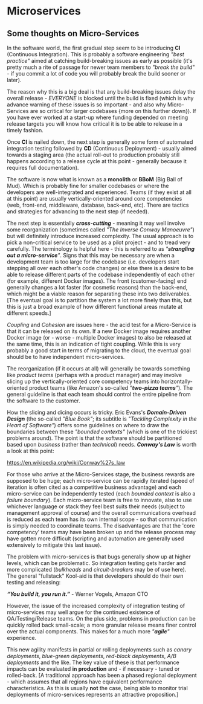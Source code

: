 # Microservices
## Some thoughts on Micro-Services

In the software world, the first gradual step seem to be introducing __CI__ (Continuous Integration). This is probably a software engineering _"best practice"_ aimed at catching build-breaking issues as early as possible (it's pretty much a rite of passage for newer team members to _"break the build"_ - if you commit a lot of code you will probably break the build sooner or later). 

The reason why this is a big deal is that any build-breaking issues delay the overall release - _EVERYONE_ is blocked until the build is fixed (which is why advance warning of these issues is so important - and also why Micro-Services are so critical for larger codebases {more on this further down}). If you have ever worked at a start-up where funding depended on meeting release targets you will know how critical it is to be able to release in a timely fashion.

Once __CI__ is nailed down, the next step is generally some form of automated integration testing followed by __CD__ (Continuous Deployment) - usually aimed towards a staging area (the actual roll-out to production probably still happens according to a release cycle at this point - generally because it requires full documentation).

The software is now what is known as a __monolith__ or __BBoM__ (Big Ball of Mud). Which is probably fine for smaller codebases or where the developers are well-integrated and experienced. Teams (if they exist at all at this point) are usually vertically-oriented around core competencies (web, front-end, middleware, database, back-end, etc). There are tactics and strategies for advancing to the next step (if needed).

The next step is essentially ___cross-cutting___ - meaning it may well involve some reorganization (sometimes called _"The Inverse Conway Manoeuvre"_) but will definitely introduce increased complexity. The usual approach is to pick a non-critical service to be used as a pilot project - and to tread very carefully. The terminology is helpful here - this is referred to as _"__strangling out a micro-service__"_. Signs that this may be necessary are when a development team is too large for the codebase (i.e. developers start stepping all over each other's code changes) or else there is a desire to be able to release different parts of the codebase independently of each other (for example, different Docker images). The front (customer-facing) end generally changes a lot faster (for cosmetic reasons) than the back-end, which might be a viable reason for separating these into two deliverables. [The eventual goal is to partition the system a lot more finely than this, but this is just a broad example of how different functional areas mutate at different speeds.]

_Coupling_ and _Cohesion_ are issues here - the acid test for a Micro-Service is that it can be released on its own. If a new Docker image requires another Docker image (or - worse - multiple Docker images) to also be released at the same time, this is an indication of tight coupling. While this is very probably a good start in terms of migrating to the cloud, the eventual goal should be to have independent micro-services.

The reorganization (if it occurs at all) will generally be towards something like _product teams_ (perhaps with a product manager) and may involve slicing up the vertically-oriented core competency teams into horizontally-oriented product teams (like Amazon's so-called _"__two-pizza teams__"_). The general guideline is that each team should control the entire pipeline from the software to the customer.

How the slicing and dicing occurs is tricky. Eric Evans's ___Domain-Driven Design___ (the so-called _"Blue Book"_; its subtitle is _"Tackling Complexity in the Heart of Software"_) offers some guidelines on where to draw the boundaries between these _"bounded contexts"_ (which is one of the trickiest problems around). The point is that the software should be partitioned based upon _business_ (rather than _technical_) needs. ___Conway's Law___ is worth a look at this point:

  https://en.wikipedia.org/wiki/Conway%27s_law

For those who arrive at the Micro-Services stage, the business rewards are supposed to be huge; each micro-service can be rapidly iterated (speed of iteration is often cited as a competitive business advantage) and each micro-service can be independently tested (each _bounded context_ is also a _failure boundary_). Each micro-service team is free to innovate, also to use whichever language or stack they feel best suits their needs (subject to management approval of course) and the overall communications overhead is reduced as each team has its own internal scope - so that communication is simply needed to coordinate teams. The disadvantages are that the 'core competency' teams may have been broken up and the release process may have gotten more difficult (scripting and automation are generally used extensively to mitigate this last issue).

The problem with micro-services is that bugs generally show up at higher levels, which can be problematic. So integration testing gets harder and more complicated (_bulkheads_ and _circuit-breakers_ may be of use here). The general "fullstack" Kool-aid is that developers should do their own testing and releasing:

  ___“You build it, you run it.”___ - Werner Vogels, Amazon CTO

However, the issue of the increased complexity of integration testing of micro-services may well argue for the continued existence of QA/Testing/Release teams. On the plus side, problems in production can be quickly rolled back small-scale; a more granular release means finer control over the actual components. This makes for a much more _"__agile__"_ experience.

This new agility manifests in partial or rolling deployments such as _canary deployments_, _blue-green deployments_, _red-black deployments_, _A/B deployments_ and the like. The key value of these is that performance impacts can be evaluated __in production__ and - if necessary - tuned or rolled-back. [A traditional approach has been a phased regional deployment - which assumes that all regions have equivalent performance characteristics. As this is usually __not__ the case, being able to monitor trial deployments of micro-services represents an attractive proposition.]
